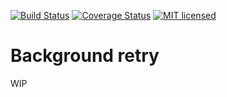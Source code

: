 [![Build Status](https://travis-ci.org/pkch/bgretry.svg)](https://travis-ci.org/pkch/bgretry)
[![Coverage Status](https://coveralls.io/repos/github/pkch/bgretry/badge.svg?branch=master)](https://coveralls.io/github/pkch/bgretry?branch=master)
[![MIT licensed](https://img.shields.io/badge/license-MIT-blue.svg)](https://raw.githubusercontent.com/pkch/bgretry/LICENSE)

Background retry
================

WIP